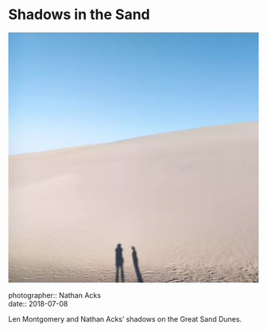 # Shadows in the Sand

![An immense sand dune with the shadows of two people at its base](assets/2018-07-08-shadows-in-the-sand.webp)

photographer:: Nathan Acks  
date:: 2018-07-08

Len Montgomery and Nathan Acks’ shadows on the Great Sand Dunes.
